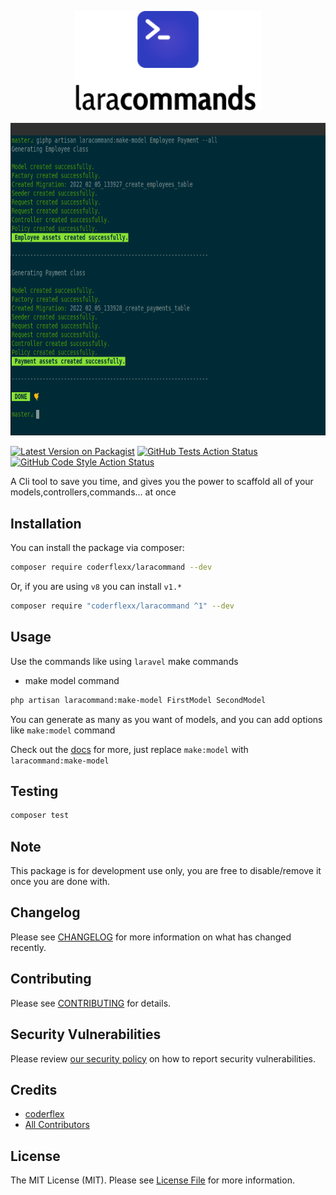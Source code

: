 <p align="center">
    <img src="https://raw.githubusercontent.com/coderflexx/laracommand/main/docs/images/logo.png" alt="laracommand Logo" width="300">
    <br><br>
    <img src="https://raw.githubusercontent.com/coderflexx/laracommand/main/docs/images/example.png" alt="laracommand Example" height="500">
</p>


[![Latest Version on Packagist](https://img.shields.io/packagist/v/coderflexx/laracommand.svg?style=flat-square)](https://packagist.org/packages/coderflexx/laracommand)
[![GitHub Tests Action Status](https://img.shields.io/github/workflow/status/coderflexx/laracommand/run-tests?label=tests)](https://github.com/coderflexx/Laracommand/actions?query=workflow%3Arun-tests+branch%3Amain)
[![GitHub Code Style Action Status](https://img.shields.io/github/workflow/status/coderflexx/laracommand/Check%20&%20fix%20styling?label=code%20style)](https://github.com/coderflexx/laracommand/actions?query=workflow%3A"Check+%26+fix+styling"+branch%3Amain)

A Cli tool to save you time, and gives you the power to scaffold all of your models,controllers,commands... at once

## Installation

You can install the package via composer:

```bash
composer require coderflexx/laracommand --dev
```

Or, if you are using `v8` you can install `v1.*`

```bash
composer require "coderflexx/laracommand ^1" --dev
```


## Usage

Use the commands like using `laravel` make commands

- make model command
  
```bash
php artisan laracommand:make-model FirstModel SecondModel
```
You can generate as many as you want of models, and you can add options like `make:model` command

Check out the [docs](https://laravel.com/docs/8.x/eloquent#generating-model-classes) for more, just replace `make:model` with `laracommand:make-model`


## Testing

```bash
composer test
```

## Note
This package is for development use only, you are free  to disable/remove it once you are done with.

## Changelog

Please see [CHANGELOG](CHANGELOG.md) for more information on what has changed recently.

## Contributing

Please see [CONTRIBUTING](.github/CONTRIBUTING.md) for details.

## Security Vulnerabilities

Please review [our security policy](../../security/policy) on how to report security vulnerabilities.

## Credits

- [coderflex](https://github.com/coderflexx)
- [All Contributors](../../contributors)

## License

The MIT License (MIT). Please see [License File](LICENSE.md) for more information. 



